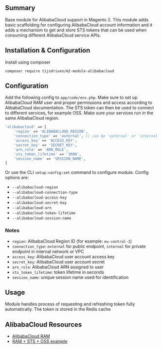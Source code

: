 ## Summary

Base module for AlibabaCloud support in Magento 2. This module adds basic scaffolding for configuring AlibabaCloud
account information and it adds a mechanism to get and store STS tokens that can be used when consuming different
AlibabaCloud service APIs.

## Installation & Configuration
Install using composer
```
composer require tijsdriven/m2-module-alibabacloud
```

## Configuration
Add the following config to  `app/code/env.php`. Make sure to set up AlibabaCloud RAM user and proper permissions
and access according to AlibabaCloud documentation. The STS token can then be used to connect to different services,
for example OSS. Make sure your services run in the same AlibabaCloud region. 
```php 
'alibabacloud' => [
    'region' => 'ALIBABACLOUD_REGION',
    'connection_type' => 'external', // can be 'external' or 'internal' 
    'access_key' => 'ACCESS_KEY',
    'secret_key' => 'SECRET_KEY',
    'arn_role' => 'ARN_ROLE',
    'sts_token_lifetime' => '3600', 
    'session_name' => 'SESSION_NAME',
]
```

Or use the CLI `setup:config:set` command to configure module. Config options are:
- `--alibabacloud-region`
- `--alibabacloud-connection-type`
- `--alibabacloud-access-key`
- `--alibabacloud-secret-key`
- `--alibabacloud-arn`
- `--alibabacloud-token-lifetime`
- `--alibabacloud-session-name`

### Notes
* `region`: AlibabaCloud Region ID (for example: `eu-central-1`)
* `connection_type`: `external` for public endpoint, `internal` for private endpoint in internal network or VPC
* `access_key`: AlibabaCloud user account access key
* `secret_key`: AlibabaCloud user account secret
* `arn_role`: AlibabaCloud ARN assigned to user
* `sts_token_lifetime`: token lifetime in seconds
* `session_name`: unique session name used for identification

## Usage
Module handles process of requesting and refreshing token fully automatically. The token is stored in the Redis
cache 

## AlibabaCloud Resources
- [AlibabaCloud RAM](https://www.alibabacloud.com/help/en/ram/)
- [RAM + STS + OSS example](https://www.alibabacloud.com/help/en/oss/developer-reference/authorize-access-2)
